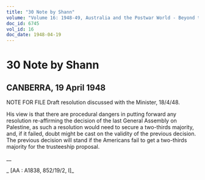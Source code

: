 ```yaml
---
title: "30 Note by Shann"
volume: "Volume 16: 1948-49, Australia and the Postwar World - Beyond the Region"
doc_id: 6745
vol_id: 16
doc_date: 1948-04-19
---
```


# 30 Note by Shann

## CANBERRA, 19 April 1948

NOTE FOR FILE Draft resolution discussed with the Minister, 18/4/48.

His view is that there are procedural dangers in putting forward any resolution re-affirming the decision of the last General Assembly on Palestine, as such a resolution would need to secure a two-thirds majority, and, if it failed, doubt might be cast on the validity of the previous decision. The previous decision will stand if the Americans fail to get a two-thirds majority for the trusteeship proposal.

__

_ [AA : A1838, 852/19/2, I]_
